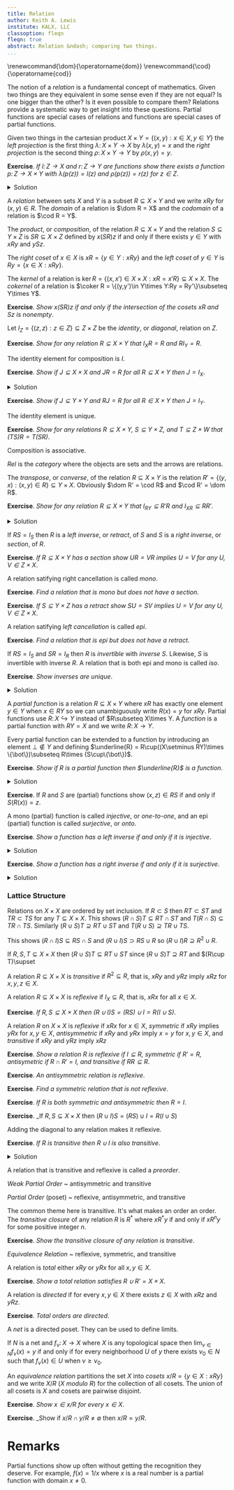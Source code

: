 ```yaml
---
title: Relation
author: Keith A. Lewis
institute: KALX, LLC
classoption: fleqn
fleqn: true
abstract: Relation &ndash; comparing two things.
...
```


\renewcommand{\dom}{\operatorname{dom}}
\renewcommand{\cod}{\operatorname{cod}}

The notion of a _relation_ is a fundamental concept of mathematics. Given
two things are they equivalent in some sense even if they are not
equal?  Is one bigger than the other? Is it even possible to compare
them? Relations provide a systematic way to get insight into these questions.
Partial functions are special cases of relations and functions are
special cases of partial functions.

Given two things in the cartesian product $X\times Y = \{(x,y):x\in X, y\in Y\}$
the _left projection_ is the first thing $\lambda\colon X\times Y\to X$ by $\lambda(x,y) = x$
and the _right projection_ is the second thing $\rho\colon X\times Y\to Y$ by $\rho(x,y) = y$.

__Exercise__. _If $l\colon Z\to X$ and $r\colon Z\to Y$ are functions
show there exists a function $p\colon Z\to X\times Y$ with
$\lambda(p(z)) = l(z)$ and $\rho(p(z)) = r(z)$ for $z\in Z$_.

<details>
<summary>Solution</summary>

Define $t(z) = (l(z),r(z))\in X\times Y$ for $z\in Z$.
Any set for which such $t$ exists is in one-to-one correspondence with the cartesian product of $X$ and $Y$.

</details>

A _relation_ between sets $X$ and $Y$ is a subset $R\subseteq X\times Y$ and
we write $xRy$ for $(x,y)\in R$.
The _domain_ of a relation is $\dom R = X$ and the _codomain_ of a relation is $\cod R = Y$.

The _product_, or _composition_, of the relation $R\subseteq X\times Y$
and the relation $S\subseteq Y\times Z$ is $SR\subseteq X\times Z$ defined
by $x(SR)z$ if and only if there exists $y\in Y$ with $xRy$ and $ySz$.

The _right coset_ of $x\in X$ is $xR = \{y\in Y: xRy\}$
and the _left coset_ of $y\in Y$ is $Ry = \{x\in X: xRy\}$.

The _kernel_ of a relation is $\ker R = \{(x,x')\in X\times X:xR = x'R\}\subseteq X\times X$.
The _cokernel_ of a relation is $\coker R = \{(y,y')\in Y\times Y:Ry = Ry'\}\subseteq Y\times Y$.

__Exercise__. _Show $x(SR)z$ if and only if the intersection of the cosets $xR$ and $Sz$ is nonempty_.

Let $I_Z = \{(z,z):z\in Z\}\subseteq Z\times Z$ be the _identity_, or _diagonal_, relation on $Z$.

__Exercise__. _Show for any relation $R\subseteq X\times Y$ that
$I_XR = R$ and $RI_Y = R$_.

The identity element for composition is $I$.

__Exercise__. _Show if $J\subseteq X\times X$ and $JR = R$ for all $R\subseteq X\times Y$
then $J = I_X$_.
<details>
<summary>Solution</summary>

If $R = I_X$ then $J = JI_X = I_X$.

</details>

__Exercise__. _Show if $J\subseteq Y\times Y$ and $RJ = R$ for all $R\in X\times Y$
then $J = I_Y$_.

The identity element is unique.

__Exercise__. _Show for any relations $R\subseteq X\times Y$, $S\subseteq Y\times Z$,
and $T\subseteq Z\times W$ that $(TS)R = T(SR)$_.

Composition is associative. 

_Rel_ is the _category_ where the objects are sets and the arrows are relations.

The _transpose_, or _converse_, of the relation $R\subseteq X\times Y$
is the relation $R' = \{(y,x):(x,y)\in R\} \subseteq Y\times X$.
Obviously $\dom R' = \cod R$ and $\cod R' = \dom R$.

__Exercise__. _Show for any relation $R\subseteq X\times Y$ that
$I_{RY} \subseteq R'R$ and
$I_{XR} \subseteq RR'$_.

<details>
<summary>Solution</summary>

If $x\in RY$ then $(x,y)\in R$ for some $y\in Y$ so $(y,x)\in R'$ and $(x,x)\in RR'$.
A similar argument applies to $y\in XR$.

</details>

If $RS = I_S$ then $R$ is a _left inverse_, or _retract_, of $S$
and $S$ is a _right inverse_, or _section_, of $R$.

__Exercise__. _If $R\subseteq X\times Y$ has a section show $UR = VR$ implies $U = V$ for any $U,V\in Z\times X$_.

A relation satifying right cancellation is called _mono_.

__Exercise__. _Find a relation that is mono but does not have a section_.

__Exercise__. _If $S\subseteq Y\times Z$ has a retract show $SU = SV$ implies $U = V$ for any $U,V\in Z\times X$_.

A relation satifying _left cancellation_ is called _epi_.

__Exercise__. _Find a relation that is epi but does not have a retract_.

If $RS = I_S$ and $SR = I_R$ then $R$ is _invertible_ with _inverse_ $S$. Likewise, $S$ is
invertible with inverse $R$. A relation that is both epi and mono is called _iso_.

__Exercise__. _Show inverses are unique_.
<details>
<summary>Solution</summary>

If $S$ and $T$ are inverses of $R$ then $S = S(RT) = (SR)T = T$. 

</details>

A _partial function_ is a relation $R\subseteq X\times Y$ where $xR$ has exactly one
element $y\in Y$ when $x\in RY$ so we can unambiguously write $R(x) = y$ for $xRy$.
Partial functions use $R\colon X\hookrightarrow Y$ instead of $R\subseteq X\times Y.
A _function_ is a partial function with $RY = X$ and we write $R\colon X\to Y$.

Every partial function can be extended to a function by introducing an
element $\bot\not\in Y$ and defining
$\underline{R} = R\cup((X\setminus RY)\times \{\bot\})\subseteq R\times (S\cup\{\bot\})$.

__Exercise__. _Show if $R$ is a partial function then $\underline{R}$ is a function_.
<details>
<summary>Solution</summary>

If $x\in RY$ then $x\overline{R} = xR$ has one element. If $x\not\in RY$
then $x\overline{R} = \{\bot\}$ has one element.

</details>

__Exercise__. If $R$ and $S$ are (partial) functions show $(x,z)\in RS$ if and only if $S(R(x)) = z$.

A mono (partial) function is called _injective_, or _one-to-one_,
and an epi (partial) function is called _surjective_, or _onto_.

__Exercise__. _Show a function has a left inverse if and only if it is injective_.
<details>
<summary>Solution</summary>

If $R$ has a left inverse $S$ then $SR = I$. If $R(x) = R(x')$ then $x = SR(x) = SR(x') = x'$.
If $R$ is injective then $R'$ is a left inverse.

</details>

__Exercise__. _Show a function has a right inverse if and only if it is surjective_.
<details>
<summary>Solution</summary>

If $R$ has a left inverse $S$ then $SR = I$. If $R(x) = R(x')$ then $x = SR(x) = SR(x') = x'$.

</details>


### Lattice Structure

Relations on $X\times X$ are ordered by set inclusion. If $R\subset S$
then $RT\subset ST$ and $TR\subset TS$ for any $T\subseteq X\times X$.
This shows $(R\cap S)T \subseteq RT\cap ST$ and $T(R\cap S) \subseteq TR\cap TS$.
Similarly $(R\cup S)T \supseteq RT\cup ST$ and $T(R\cup S) \supseteq TR\cup TS$.

This shows $(R\cap I)S \subseteq RS \cap S$ and $(R\cup I)S \supset RS\cup R$
so $(R\cup I)R\supseteq R^2\cup R$.

If $R,S,T\subseteq X\times X$ then $(R\cup S)T \subseteq RT\cup ST$
since $(R\cup S)T \supseteq RT$ and $(R\cup T)\supset

A relation $R\subseteq X\times X$ is _transitive_ if $R^2\subseteq R$, that is,
$xRy$ and $yRz$ imply $xRz$ for $x,y,z\in X$.

A relation $R\subseteq X\times X$ is _reflexive_ if $I_X\subseteq R$, that is,
$xRx$ for all $x\in X$.

__Exercise__. _If $R,S\subseteq X\times X$ then $(R\cup I)S = (RS)\cup I = R(I\cup S)$_.

A relation $R$ on $X\times X$ is _reflexive_
if $xRx$ for $x\in X$, _symmetric_ if $xRy$ implies $yRx$ for $x,y\in X$,
_antisymmetric_ if $xRy$ and $yRx$ imply $x = y$ for $x,y\in X$,
and _transitive_ if $xRy$ and $yRz$ imply $xRz$

__Exercise__. _Show
a relation $R$ is reflexive if $I\subseteq R$, symmetric if
$R' = R$, antisymetric if $R\cap R' = I$, and transitive if
$RR \subseteq R$_.

__Exercise__. _An antisymmetric relation is reflexive_.

__Exercise__. _Find a symmetric relation that is not reflexive_.

__Exercise__. _If $R$ is both symmetric and antisymmetric then $R = I$_.

__Exercise__. _If $R,S\subseteq X\times X$ then $(R\cup I)S = (RS)\cup I = R(I\cup S)$

Adding the diagonal to any relation makes it reflexive.

__Exercise__. _If $R$ is transitive then $R\cup I$ is also transitive_.
<details>
<summary>Solution</summary>

We have $(R\cup I)(R\sup I) = (R(R\cup I)\cup I$ = (RR)\cup I\subseteq R\cup I$.

</details>

A relation that is transitive and reflexive is called a _preorder_.
 
_Weak Partial Order_
  ~ antisymmetric and transitive

_Partial Order_ (poset)
  ~ reflexive, antisymmetric, and transitive

The common theme here is transitive. It's what makes an order an order.
The _transitive closure_ of any relation $R$ is $R^*$ where
$xR^*y$ if and only if $xR^ny$ for some positive integer $n$.

__Exercise__. _Show the transitive closure of any relation is transitive_.

_Equivalence Relation_
  ~ reflexive, symmetric, and transitive
 

A relation is _total_ either $xRy$ or $yRx$ for all $x,y\in X$.

__Exercise__. _Show a total relation satisfies $R\cup R' = X\times X$_.

A relation is _directed_ if for every $x,y\in X$ there exists $z\in X$
with $xRz$ and $yRz$.

__Exercise__. _Total orders are directed_.

A _net_ is a directed poset. They can be used to define limits.

If $N$ is a net and $f_\nu\colon X\to X$ where $X$ is any topological space
then $\lim_{\nu\in N} f_\nu(x) = y$ if and only if for every neighborhood $U$
of $y$ there exists $\nu_0\in N$ such that
$f_\nu(x)\in U$ when $\nu\ge\nu_0$.

An _equivalence relation_ partitions the set $X$ into
_cosets_ $x/R = \{y\in X:xRy\}$ and we write $X/R$ ($X$ _modulo_ $R$)
for the collection of all cosets.
The union of all cosets is $X$ and cosets are pairwise disjoint.

__Exercise__. _Show $x\in x/R$ for every $x\in X$_.

__Exercise__. _Show if $x/R\cap y/R\not=\emptyset$ then $x/R = y/R$.

# Remarks

Partial functions show up often without getting the recognition they
deserve.  For example, $f(x) = 1/x$ where $x$ is a real number is a
partial function with domain $x \not= 0$.
